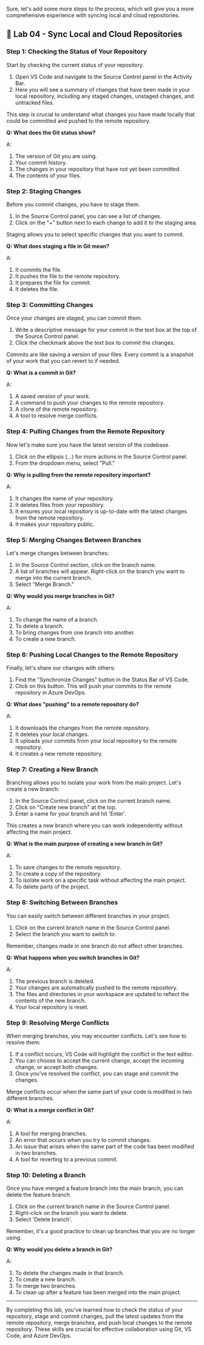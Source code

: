 Sure, let's add some more steps to the process, which will give you a more comprehensive experience with syncing local and cloud repositories.

## 🔄 Lab 04 - Sync Local and Cloud Repositories

### Step 1: Checking the Status of Your Repository

Start by checking the current status of your repository.

1. Open VS Code and navigate to the Source Control panel in the Activity Bar.
2. Here you will see a summary of changes that have been made in your local repository, including any staged changes, unstaged changes, and untracked files.

This step is crucial to understand what changes you have made locally that could be committed and pushed to the remote repository.

**Q: What does the Git status show?**

A:
1. The version of Git you are using.
2. Your commit history.
3. The changes in your repository that have not yet been committed.
4. The contents of your files.

### Step 2: Staging Changes

Before you commit changes, you have to stage them.

1. In the Source Control panel, you can see a list of changes.
2. Click on the "+" button next to each change to add it to the staging area.

Staging allows you to select specific changes that you want to commit.

**Q: What does staging a file in Git mean?**

A: 
1. It commits the file.
2. It pushes the file to the remote repository.
3. It prepares the file for commit.
4. It deletes the file.

### Step 3: Committing Changes

Once your changes are staged, you can commit them.

1. Write a descriptive message for your commit in the text box at the top of the Source Control panel.
2. Click the checkmark above the text box to commit the changes.

Commits are like saving a version of your files. Every commit is a snapshot of your work that you can revert to if needed.

**Q: What is a commit in Git?**

A:
1. A saved version of your work.
2. A command to push your changes to the remote repository.
3. A clone of the remote repository.
4. A tool to resolve merge conflicts.

### Step 4: Pulling Changes from the Remote Repository

Now let's make sure you have the latest version of the codebase.

1. Click on the ellipsis (...) for more actions in the Source Control panel.
2. From the dropdown menu, select "Pull."

**Q: Why is pulling from the remote repository important?**

A: 
1. It changes the name of your repository.
2. It deletes files from your repository.
3. It ensures your local repository is up-to-date with the latest changes from the remote repository.
4. It makes your repository public.

### Step 5: Merging Changes Between Branches

Let's merge changes between branches:

1. In the Source Control section, click on the branch name.
2. A list of branches will appear. Right-click on the branch you want to merge into the current branch.
3. Select "Merge Branch."

**Q: Why would you merge branches in Git?**

A: 
1. To change the name of a branch.
2. To delete a branch.
3. To bring changes from one branch into another.
4. To create a new branch.

### Step 6: Pushing Local Changes to the Remote Repository

Finally, let's share our changes with others:

1. Find the "Synchronize Changes" button in the Status Bar of VS Code.
2. Click on this button. This will push your commits to the remote repository in Azure DevOps.

**Q: What does "pushing" to a remote repository do?**

A: 
1. It downloads the changes from the remote repository.
2. It deletes your local changes.
3. It uploads your commits from your local repository to the remote repository.
4. It creates a new remote repository.

### Step 7: Creating a New Branch

Branching allows you to isolate your work from the main project. Let's create a new branch:

1. In the Source Control panel, click on the current branch name.
2. Click on "Create new branch" at the top.
3. Enter a name for your branch and hit 'Enter'.

This creates a new branch where you can work independently without affecting the main project.

**Q: What is the main purpose of creating a new branch in Git?**

A:
1. To save changes to the remote repository.
2. To create a copy of the repository.
3. To isolate work on a specific task without affecting the main project.
4. To delete parts of the project.

### Step 8: Switching Between Branches

You can easily switch between different branches in your project.

1. Click on the current branch name in the Source Control panel.
2. Select the branch you want to switch to.

Remember, changes made in one branch do not affect other branches.

**Q: What happens when you switch branches in Git?**

A:
1. The previous branch is deleted.
2. Your changes are automatically pushed to the remote repository.
3. The files and directories in your workspace are updated to reflect the contents of the new branch.
4. Your local repository is reset.

### Step 9: Resolving Merge Conflicts

When merging branches, you may encounter conflicts. Let's see how to resolve them:

1. If a conflict occurs, VS Code will highlight the conflict in the text editor.
2. You can choose to accept the current change, accept the incoming change, or accept both changes.
3. Once you've resolved the conflict, you can stage and commit the changes.

Merge conflicts occur when the same part of your code is modified in two different branches.

**Q: What is a merge conflict in Git?**

A: 
1. A tool for merging branches.
2. An error that occurs when you try to commit changes.
3. An issue that arises when the same part of the code has been modified in two branches.
4. A tool for reverting to a previous commit.

### Step 10: Deleting a Branch

Once you have merged a feature branch into the main branch, you can delete the feature branch.

1. Click on the current branch name in the Source Control panel.
2. Right-click on the branch you want to delete.
3. Select 'Delete branch'.

Remember, it's a good practice to clean up branches that you are no longer using.

**Q: Why would you delete a branch in Git?**

A:
1. To delete the changes made in that branch.
2. To create a new branch.
3. To merge two branches.
4. To clean up after a feature has been merged into the main project.

---

By completing this lab, you've learned how to check the status of your repository, stage and commit changes, pull the latest updates from the remote repository, merge branches, and push local changes to the remote repository. These skills are crucial for effective collaboration using Git, VS Code, and Azure DevOps.
